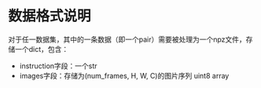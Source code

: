 # 数据格式说明
对于任一数据集，其中的一条数据（即一个pair）需要被处理为一个npz文件，存储一个dict，包含：
- instruction字段：一个str
- images字段：存储为(num_frames, H, W, C)的图片序列 uint8 array